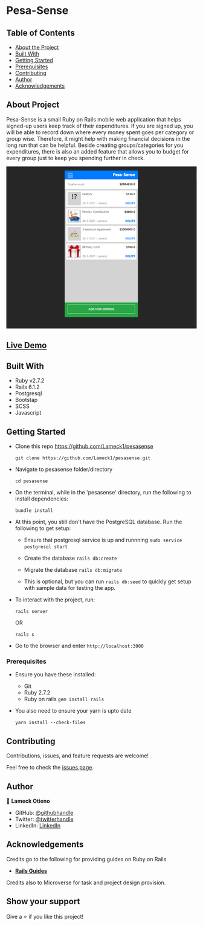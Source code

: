 # Pesa-Sense

## Table of Contents

* [About the Project](#about-the-project)
* [Built With](#built-with)
* [Getting Started](#getting-started)
* [Prerequisites](#prerequisites)
* [Contributing](#contributing)
* [Author](#author)
* [Acknowledgements](#acknowledgements)

## About Project

Pesa-Sense is a small Ruby on Rails mobile web application that helps signed-up users keep track of their expenditures. If you are signed up, you will be able to record down where every money spent goes per category or group wise. Therefore, it might help with making financial decisions in the long run that can be helpful. Beside creating groups/categories for you expenditures, there is also an added feature that allows you to budget for every group just to keep you spending further in check.

![screenshot](./screenshot.png)

## [Live Demo](https://pesasense.herokuapp.com/)

## Built With

- Ruby v2.7.2
- Rails 6.1.2
- Postgresql
- Bootstap
- SCSS
- Javascript

## Getting Started

* Clone this repo https://github.com/Lameck1/pesasense
    ```
    git clone https://github.com/Lameck1/pesasense.git
    ```
* Navigate to pesasense folder/directory
    ```
    cd pesasense
    ```
* On the terminal, while in the 'pesasense' directory, run the following to install dependencies:
    ```
    bundle install
    ```
* At this point, you still don't have the PostgreSQL database. Run the following to get setup:

  - Ensure that postgresql service is up and runnning
        ```
        sudo service postgresql start
        ```
  - Create the database
        ```
        rails db:create
        ```

  - Migrate the database
        ```
        rails db:migrate
        ```

  - This is optional, but you can run ```rails db:seed``` to quickly get setup with sample data for testing the app.

* To interact with the project, run:
    ```
    rails server
    ```

    OR

    ```
    rails s
    ```
* Go to the browser and enter 
    ```http://localhost:3000```


### Prerequisites

- Ensure you have these installed:
    - Git
    - Ruby 2.7.2
    - Ruby on rails ```gem install rails```

- You also need to ensure your yarn is upto date
    ```
    yarn install --check-files
    ```

## Contributing

Contributions, issues, and feature requests are welcome!

Feel free to check the [issues page](https://github.com/Lameck1/pesasense/issues).

## Author

👤 **Lameck Otieno**
  - GitHub: [@githubhandle](https://github.com/Lameck1)
  - Twitter: [@twitterhandle](https://twitter.com/lameck721)
  - LinkedIn: [LinkedIn](https://www.linkedin.com/in/lameck-odhiambo-642b7077/)

## Acknowledgements

Credits go to the following for providing guides on Ruby on Rails
  - [**Rails Guides**](https://guides.rubyonrails.org)

Credits also to Microverse for task and project design provision.

## Show your support

Give a ⭐️ if you like this project!
